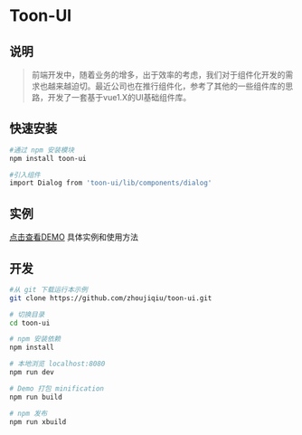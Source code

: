 # Toon-UI

## 说明
> 前端开发中，随着业务的增多，出于效率的考虑，我们对于组件化开发的需求也越来越迫切。最近公司也在推行组件化，参考了其他的一些组件库的思路，开发了一套基于vue1.X的UI基础组件库。

## 快速安装

``` bash
#通过 npm 安装模块
npm install toon-ui
```

``` bash
#引入组件
import Dialog from 'toon-ui/lib/components/dialog'
```

## 实例
[点击查看DEMO](https://zhoujiqiu.github.io/toon-ui/dist/) 具体实例和使用方法

## 开发

``` bash
#从 git 下载运行本示例
git clone https://github.com/zhoujiqiu/toon-ui.git

# 切换目录
cd toon-ui

# npm 安装依赖
npm install

# 本地浏览 localhost:8080
npm run dev

# Demo 打包 minification
npm run build

# npm 发布
npm run xbuild

```


